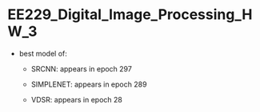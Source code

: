 # EE229_Digital_Image_Processing_HW_3

- best model of:

    - SRCNN: appears in epoch 297

    - SIMPLENET: appears in epoch 289

    - VDSR: appears in epoch 28
